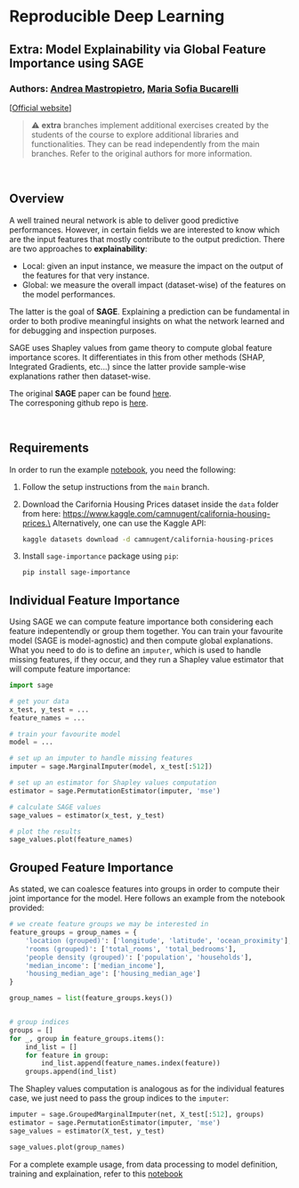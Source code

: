 # Reproducible Deep Learning
## Extra: Model Explainability via Global Feature Importance using SAGE
### Authors: [Andrea Mastropietro](https://github.com/AndMastro), [Maria Sofia Bucarelli](https://github.com/memis12)

[[Official website](https://www.sscardapane.it/teaching/reproducibledl/)]

> :warning: **extra** branches implement additional exercises created by the students of the course to explore additional libraries and functionalities. They can be read independently from the main branches. Refer to the original authors for more information.

&nbsp;

## Overview
A well trained neural network is able to deliver good predictive performances. However, in certain fields we are interested to know which are the input features that mostly contribute to the output prediction. There are two approaches to **explainability**:

* Local: given an input instance, we measure the impact on the output of the features for that very instance.
* Global: we measure the overall impact (dataset-wise) of the features on the model performances.

The latter is the goal of **SAGE**. Explaining a prediction can be fundamental in order to both prodive meaningful insights on what the network learned and for debugging and inspection purposes.

SAGE uses Shapley values from game theory to compute global feature importance scores. It differentiates in this from other methods (SHAP, Integrated Gradients, etc...) since the latter provide sample-wise explanations rather then dataset-wise.

The original **SAGE** paper can be found [here](https://arxiv.org/abs/2004.00668).\
The corresponing github repo is [here](https://github.com/iancovert/sage/).

&nbsp;

## Requirements
In order to run the example [notebook](https://github.com/AndMastro/reprodl2021/blob/extra_sage/train_explain.ipynb), you need the following:

1. Follow the setup instructions from the `main` branch.
2. Download the Carifornia Housing Prices dataset inside the `data` folder from here: https://www.kaggle.com/camnugent/california-housing-prices.\
Alternatively, one can use the Kaggle API:

    ```bash 
    kaggle datasets download -d camnugent/california-housing-prices
    ```
    
3. Install `sage-importance` package using `pip`:
    ```bash
    pip install sage-importance
    ```

## Individual Feature Importance
Using SAGE we can compute feature importance both considering each feature indepentendly or group them together. You can train your favourite model (SAGE is model-agnostic) and then compute global explanations. What you need to do is to define an `imputer`, which is used to handle missing features, if they occur, and they run a Shapley value estimator that will compute feature importance: 

```python
import sage

# get your data
x_test, y_test = ...
feature_names = ...

# train your favourite model 
model = ...

# set up an imputer to handle missing features
imputer = sage.MarginalImputer(model, x_test[:512])

# set up an estimator for Shapley values computation
estimator = sage.PermutationEstimator(imputer, 'mse')

# calculate SAGE values
sage_values = estimator(x_test, y_test)

# plot the results
sage_values.plot(feature_names)
```

## Grouped Feature Importance
As stated, we can coalesce features into groups in order to compute their joint importance for the model. Here follows an example from the notebook provided:

```python
# we create feature groups we may be interested in
feature_groups = group_names = {
    'location (grouped)': ['longitude', 'latitude', 'ocean_proximity'],
    'rooms (grouped)': ['total_rooms', 'total_bedrooms'],
    'people density (grouped)': ['population', 'households'],
    'median_income': ['median_income'],
    'housing_median_age': ['housing_median_age']
}

group_names = list(feature_groups.keys())


# group indices
groups = []
for _, group in feature_groups.items():
    ind_list = []
    for feature in group:
        ind_list.append(feature_names.index(feature))
    groups.append(ind_list)
```

The Shapley values computation is analogous as for the individual features case, we just need to pass the group indices to the `imputer`:

```python
imputer = sage.GroupedMarginalImputer(net, X_test[:512], groups)
estimator = sage.PermutationEstimator(imputer, 'mse')
sage_values = estimator(X_test, y_test)

sage_values.plot(group_names)
```

For a complete example usage, from data processing to model definition, training and explaination, refer to this [notebook](https://github.com/AndMastro/reprodl2021/blob/extra_sage/train_explain.ipynb)
